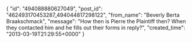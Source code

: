  {
   "id": "494088880627049",
   "post_id": "462493170453287_494044817298122",
   "from_name": "Beverly Berta Braakschmack",
   "message": "How then is Pierre the Plaintiff then? When they contacted him and he fills out their forms in reply?",
   "created_time": "2013-03-19T21:29:55+0000"
 }
